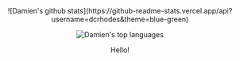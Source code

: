 <section align="center">
![Damien's github stats](https://github-readme-stats.vercel.app/api?username=dcrhodes&theme=blue-green)

![Damien's top languages](https://github-readme-stats.vercel.app/api/top-langs/?username=Naereen&theme=blue-green)
</section>

<p align="center">
  Hello!
</p>

